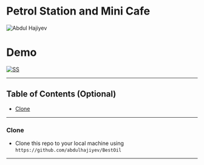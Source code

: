 # Petrol Station and Mini Cafe

![Abdul Hajiyev](https://imgur.com/lpS0yyx.png)


# Demo

[![SS](https://imgur.com/hWTUbHn.png)]()


---

## Table of Contents (Optional)
- [Clone](#clone)
---
### Clone
- Clone this repo to your local machine using `https://github.com/abdulhajiyev/BestOil`
---
